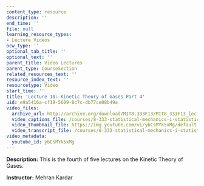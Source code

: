 ```yaml
---
content_type: resource
description: ''
end_time: ''
file: null
learning_resource_types:
- Lecture Videos
ocw_type: ''
optional_tab_title: ''
optional_text: ''
parent_title: Video Lectures
parent_type: CourseSection
related_resources_text: ''
resource_index_text: ''
resourcetype: Video
start_time: ''
title: 'Lecture 10: Kinetic Theory of Gases Part 4'
uid: e9a5416a-cf19-5609-8c7c-db77ce08b49a
video_files:
  archive_url: http://archive.org/download/MIT8.333F13/MIT8_333F13_lec10_300k.mp4
  video_captions_file: /courses/8-333-statistical-mechanics-i-statistical-mechanics-of-particles-fall-2013/57fcdd7e4b695bd5af9f3847b6b18563_ybCsMYk5xMg.vtt
  video_thumbnail_file: https://img.youtube.com/vi/ybCsMYk5xMg/default.jpg
  video_transcript_file: /courses/8-333-statistical-mechanics-i-statistical-mechanics-of-particles-fall-2013/55078611fbd0737af4a91e9c2cefc0bf_ybCsMYk5xMg.pdf
video_metadata:
  youtube_id: ybCsMYk5xMg
---
```


**Description:** This is the fourth of five lectures on the Kinetic Theory of Gases.

**Instructor:** Mehran Kardar